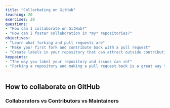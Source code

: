 ```yaml
---
title: "Collorbating on GitHub"
teaching: 20
exercises: 20
questions:
- "How can I collaborate on GitHub?"
- "How can I foster collaboration in *my* repositories?"
objectives:
- "Learn what forking and pull requests are"
- "Make your first fork and contribute back with a pull request"
- "Create labels in your repository that can attract outside contributions"
keypoints:
- "The way you label your repository and issues can inf"
- "Forking a repository and making a pull request back is a great way to contribute to an open project for which you don't have permissions."
---
```


## How to collaborate on GitHub

### Collaborators vs Contributors vs Maintainers
